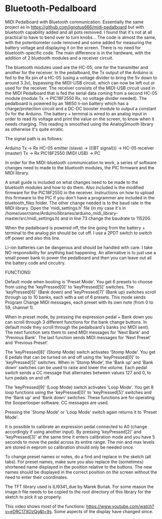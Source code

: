 # Bluetooth-Pedalboard
MIDI Pedalboard with Bluetooth communication.
Essentially the same project as in https://github.com/ignotus666/midi-pedalboard but with bluetooth capability added and all pots removed. I found that it's not at all practical to have to bend over to turn knobs... The code is almost the same, with the potentiometer code removed and some added for measuring the battery voltage and displaying it on the screen. There is no need for bluetooth-specific code. The main difference is in the hardware, with the addition of 2 bluetooth modules and a receiver circuit.

The bluetooth modules used are the HC-05; one for the transmitter and another for the receiver. In the pedalboard, the Tx output of the Arduino is fed to the Rx pin of a HC-05 (using a voltage divider to bring the 5v down to around 3.3v), bypassing the MIDI-USB circuit, which can now be left out or used for the receiver. The receiver consists of the MIDI-USB circuit used in the MIDI Pedalboard that is fed the serial data coming from a second HC-05 module (module Tx -> PIC18F2550 Rx, no voltage divider needed). The pedalboard is powered by an 18650 li-ion battery which has a charge/protection circuit and a DC-DC booster module to output a constant 5v for the Arduino. The battery + terminal is wired to an analog input in order to read its voltage and print the value on the screen, to know when it needs charging. This reading is smoothed using the AnalogSmooth library as otherwise it's quite erratic.

The signal path is as follows:

Arduino Tx -> Rx HC-05 emitter (slave) -> (((BT signal))) -> HC-05 receiver (master) Tx -> Rx PIC18F2550 (MIDI USB) -> PC

In order for the MIDI-bluetooth communication to work, a series of software changes need to made to the bluetooth modules, the PIC firmware and the MIDI library.

A small guide is included on what changes need to be made to the bluetooth modules and how to do them. Also included is the modified firmware for the PIC18F2550 in the receiver. Instructions on how to upload this firmware to the PIC if you don't have a programmer are included in the bluetooth_files folder. The other change needed is to the baud rate in the MIDI library. Open the 'midi_settings.h' file (in my case it's in /home/*username*/Arduino/libraries/arduino_midi_library-master/src/midi_settings.h) and in line 73 change the baudrate to 115200.

When the pedalboard is powered off, the line going from the battery + terminal to the analog pin should be cut off. I use a 2PDT switch to switch off power and also this line.

Li-ion batteries can be dangerous and should be handled with care. I take NO responsibility for anything bad happening. An alternative is to just use a small power bank to power the pedalboard and then you can leave out all the battery code and circuitry.

FUNCTIONS:

Default mode when booting is 'Preset Mode'. You get 6 presets to choose from using the 'keyPressed[0]' to 'keyPressed[5]' switches. The 'keyPressed[6]' (Bank down) and 'keyPressed[7]' (Bank up) switches scroll through up to 10 banks, each with a set of 6 presets. This mode sends Program Change MIDI messages, each preset with its own note (from 0 to 59, channel 1).

When in preset mode, by pressing the expression pedal + Bank down you can scroll through 3 different functions for the bank change buttons. In default mode they scroll through the pedalboard's banks (no MIDI sent). The next function sets them to send MIDI messages for 'Next Bank' and 'Previous Bank'. The last function sends MIDI messages for 'Next Preset' and 'Previous Preset'.

The 'keyPressed[8]' (Stomp Mode) switch activates 'Stomp Mode'. You get 6 pedals that can be turned on and off using the 'keyPressed[0]' to 'keyPressed[5]' switches. When in 'Stomp Mode', the 'Bank up' and 'Bank down' switches can be used to raise and lower the volume. Each pedal switch sends a CC message that alternates between values 127 and 0, to turn pedals on and off.

The 'keyPressed[9]' (Loop Mode) switch activates 'Loop Mode'. You get 8 loop functions using the 'keyPressed[0]' to 'keyPressed[5]' switches and the 'Bank up' and 'Bank down' switches. These functions are for operating the Sooperlooper software. CC messages are used.

Pressing the 'Stomp Mode' or 'Loop Mode' switch again returns it to 'Preset Mode'.

It is possible to calibrate an expression pedal connected to A0 (change accordingly if using another input). By pressing 'keyPressed[2]' and 'keyPressed[3]' at the same time it enters calibration mode and you have 5 seconds to move the pedal across its entire range. The min and max levels are stored in eeprom so calibration should only be needed once.

To change preset names or notes, do a find and replace in the sketch (all tabs). For preset names, make sure you also replace the (sometimes) shortened name displayed in the position relative to the buttons. The new names should be displayed in the correct position on the screen without the need to enter their coordinates.

The TFT library used is ILI9341_due by Marek Buriak. For some reason the image.h file needs to be copied to the root directory of this library for the sketch to pick it up properly.

This video shows most of the functions: https://www.youtube.com/watch?v=eDRC17XOzQg&t=9s. Some aspects of the display have changed since.
